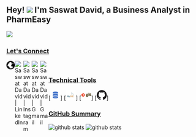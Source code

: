 ## Hey! <img src="https://github.com/TheDudeThatCode/TheDudeThatCode/blob/master/Assets/Hi.gif" width="30"> I'm Saswat David, a Business Analyst in PharmEasy

<img src="https://camo.githubusercontent.com/0fc8c3b0b3a60d061f6f69bc0e7d8fdcab39d0108aaea52863863c20a86bb5a4/68747470733a2f2f6d656469612e67697068792e636f6d2f6d656469612f6768305252676b54586564764630704463302f67697068792e676966" width="500">

<h3><ins>Let's Connect</ins></h3>
<p>

[<img align="left" alt="saswatdavid.com" width="22px" src="https://raw.githubusercontent.com/iconic/open-iconic/master/svg/globe.svg" />][website]
[<img align="left" alt="Saswat David | LinkedIn" width="22px" src="https://cdn.jsdelivr.net/npm/simple-icons@v3/icons/linkedin.svg" />][linkedin]
[<img align="left" alt="Saswat David | Instagram" width="22px" src="https://cdn.jsdelivr.net/npm/simple-icons@v3/icons/instagram.svg" />][instagram]
[<img align="left" alt="Saswat David | Gmail" width="22px" src="https://i.pinimg.com/originals/1b/c6/60/1bc660f82aa56290244939717710357d.png" />][facebook]
[<img align="left" alt="Saswat David | Gmail" width="22px" src="https://image.flaticon.com/icons/png/512/60/60543.png" />][gmail]
</p>

<br />

<h3><ins>Technical Tools</ins></h3>
<p>

[<img alt="SQL" width="26px" src="https://raw.githubusercontent.com/github/explore/80688e429a7d4ef2fca1e82350fe8e3517d3494d/topics/sql/sql.png" />]
[<img alt="MySQL" width="26px" src="https://raw.githubusercontent.com/github/explore/80688e429a7d4ef2fca1e82350fe8e3517d3494d/topics/mysql/mysql.png" />]
[<img alt="Git" width="26px" src="https://raw.githubusercontent.com/github/explore/80688e429a7d4ef2fca1e82350fe8e3517d3494d/topics/git/git.png" />]
[<img alt="GitHub" width="26px" src="https://raw.githubusercontent.com/github/explore/78df643247d429f6cc873026c0622819ad797942/topics/github/github.png" />]
<br />


<h3><ins>GitHub Summary</ins></h3>
<p>
    <img title="github stats" src="https://github-readme-stats.vercel.app/api?username=saswatdavid&show_icons=true&theme=tokyonight&line_height=27">
    <img title="github stats" height="206" src="https://github-readme-stats.vercel.app/api/top-langs/?username=saswatdavid&theme=tokyonight">
</p>

[website]: https://www.saswatdavid.com
[linkedin]: https://www.linkedin.com/in/saswatdavid/
[instagram]: https://www.instagram.com/saswat.david/
[facebook]: https://www.facebook.com/saswat.david/
[gmail]: mailto:saswatdavid@gmail.com